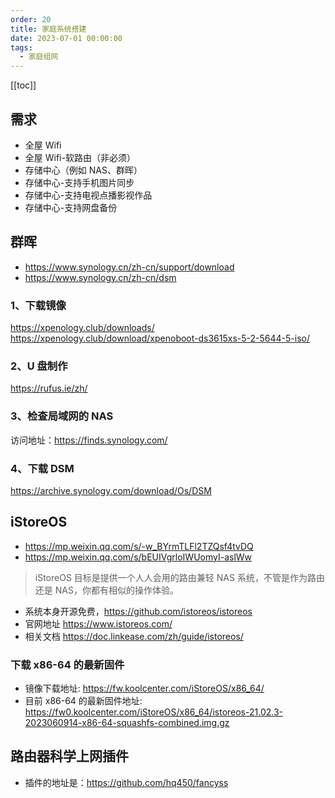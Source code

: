 ```yaml
---
order: 20
title: 家庭系统搭建
date: 2023-07-01 00:00:00
tags: 
  - 家庭组网
---
```


[[toc]]

## 需求

- 全屋 Wifi
- 全屋 Wifi-软路由（非必须）
- 存储中心（例如 NAS、群晖）
- 存储中心-支持手机图片同步
- 存储中心-支持电视点播影视作品
- 存储中心-支持网盘备份

## 群晖

- <https://www.synology.cn/zh-cn/support/download>
- <https://www.synology.cn/zh-cn/dsm>

### 1、下载镜像

<https://xpenology.club/downloads/>
<https://xpenology.club/download/xpenoboot-ds3615xs-5-2-5644-5-iso/>

### 2、U 盘制作

<https://rufus.ie/zh/>

### 3、检查局域网的 NAS

访问地址：<https://finds.synology.com/>

### 4、下载 DSM

<https://archive.synology.com/download/Os/DSM>

## iStoreOS

- <https://mp.weixin.qq.com/s/-w_BYrmTLFl2TZQsf4tvDQ>
- <https://mp.weixin.qq.com/s/bEUIVgrloIWUomyI-aslWw>

> iStoreOS 目标是提供一个人人会用的路由兼轻 NAS 系统，不管是作为路由还是 NAS，你都有相似的操作体验。

- 系统本身开源免费，<https://github.com/istoreos/istoreos>
- 官网地址 <https://www.istoreos.com/>
- 相关文档 <https://doc.linkease.com/zh/guide/istoreos/>

### 下载 x86-64 的最新固件

- 镜像下载地址: <https://fw.koolcenter.com/iStoreOS/x86_64/>
- 目前 x86-64 的最新固件地址: <https://fw0.koolcenter.com/iStoreOS/x86_64/istoreos-21.02.3-2023060914-x86-64-squashfs-combined.img.gz>

## 路由器科学上网插件

- 插件的地址是：<https://github.com/hq450/fancyss>
